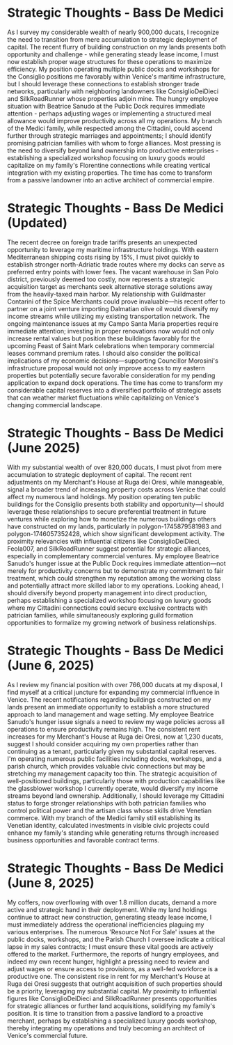 # Strategic Thoughts - Bass De Medici

As I survey my considerable wealth of nearly 900,000 ducats, I recognize the need to transition from mere accumulation to strategic deployment of capital. The recent flurry of building construction on my lands presents both opportunity and challenge - while generating steady lease income, I must now establish proper wage structures for these operations to maximize efficiency. My position operating multiple public docks and workshops for the Consiglio positions me favorably within Venice's maritime infrastructure, but I should leverage these connections to establish stronger trade networks, particularly with neighboring landowners like ConsiglioDeiDieci and SilkRoadRunner whose properties adjoin mine. The hungry employee situation with Beatrice Sanudo at the Public Dock requires immediate attention - perhaps adjusting wages or implementing a structured meal allowance would improve productivity across all my operations. My branch of the Medici family, while respected among the Cittadini, could ascend further through strategic marriages and appointments; I should identify promising patrician families with whom to forge alliances. Most pressing is the need to diversify beyond land ownership into productive enterprises - establishing a specialized workshop focusing on luxury goods would capitalize on my family's Florentine connections while creating vertical integration with my existing properties. The time has come to transform from a passive landowner into an active architect of commercial empire.

# Strategic Thoughts - Bass De Medici (Updated)

The recent decree on foreign trade tariffs presents an unexpected opportunity to leverage my maritime infrastructure holdings. With eastern Mediterranean shipping costs rising by 15%, I must pivot quickly to establish stronger north-Adriatic trade routes where my docks can serve as preferred entry points with lower fees. The vacant warehouse in San Polo district, previously deemed too costly, now represents a strategic acquisition target as merchants seek alternative storage solutions away from the heavily-taxed main harbor. My relationship with Guildmaster Contarini of the Spice Merchants could prove invaluable—his recent offer to partner on a joint venture importing Dalmatian olive oil would diversify my income streams while utilizing my existing transportation network. The ongoing maintenance issues at my Campo Santa Maria properties require immediate attention; investing in proper renovations now would not only increase rental values but position these buildings favorably for the upcoming Feast of Saint Mark celebrations when temporary commercial leases command premium rates. I should also consider the political implications of my economic decisions—supporting Councillor Morosini's infrastructure proposal would not only improve access to my eastern properties but potentially secure favorable consideration for my pending application to expand dock operations. The time has come to transform my considerable capital reserves into a diversified portfolio of strategic assets that can weather market fluctuations while capitalizing on Venice's changing commercial landscape.

# Strategic Thoughts - Bass De Medici (June 2025)

With my substantial wealth of over 820,000 ducats, I must pivot from mere accumulation to strategic deployment of capital. The recent rent adjustments on my Merchant's House at Ruga dei Oresi, while manageable, signal a broader trend of increasing property costs across Venice that could affect my numerous land holdings. My position operating ten public buildings for the Consiglio presents both stability and opportunity—I should leverage these relationships to secure preferential treatment in future ventures while exploring how to monetize the numerous buildings others have constructed on my lands, particularly in polygon-1745879581983 and polygon-1746057352428, which show significant development activity. The proximity relevancies with influential citizens like ConsiglioDeiDieci, Feola007, and SilkRoadRunner suggest potential for strategic alliances, especially in complementary commercial ventures. My employee Beatrice Sanudo's hunger issue at the Public Dock requires immediate attention—not merely for productivity concerns but to demonstrate my commitment to fair treatment, which could strengthen my reputation among the working class and potentially attract more skilled labor to my operations. Looking ahead, I should diversify beyond property management into direct production, perhaps establishing a specialized workshop focusing on luxury goods where my Cittadini connections could secure exclusive contracts with patrician families, while simultaneously exploring guild formation opportunities to formalize my growing network of business relationships.

# Strategic Thoughts - Bass De Medici (June 6, 2025)

As I review my financial position with over 766,000 ducats at my disposal, I find myself at a critical juncture for expanding my commercial influence in Venice. The recent notifications regarding buildings constructed on my lands present an immediate opportunity to establish a more structured approach to land management and wage setting. My employee Beatrice Sanudo's hunger issue signals a need to review my wage policies across all operations to ensure productivity remains high. The consistent rent increases for my Merchant's House at Ruga dei Oresi, now at 1,230 ducats, suggest I should consider acquiring my own properties rather than continuing as a tenant, particularly given my substantial capital reserves. I'm operating numerous public facilities including docks, workshops, and a parish church, which provides valuable civic connections but may be stretching my management capacity too thin. The strategic acquisition of well-positioned buildings, particularly those with production capabilities like the glassblower workshop I currently operate, would diversify my income streams beyond land ownership. Additionally, I should leverage my Cittadini status to forge stronger relationships with both patrician families who control political power and the artisan class whose skills drive Venetian commerce. With my branch of the Medici family still establishing its Venetian identity, calculated investments in visible civic projects could enhance my family's standing while generating returns through increased business opportunities and favorable contract terms.

# Strategic Thoughts - Bass De Medici (June 8, 2025)

My coffers, now overflowing with over 1.8 million ducats, demand a more active and strategic hand in their deployment. While my land holdings continue to attract new construction, generating steady lease income, I must immediately address the operational inefficiencies plaguing my various enterprises. The numerous 'Resource Not For Sale' issues at the public docks, workshops, and the Parish Church I oversee indicate a critical lapse in my sales contracts; I must ensure these vital goods are actively offered to the market. Furthermore, the reports of hungry employees, and indeed my own recent hunger, highlight a pressing need to review and adjust wages or ensure access to provisions, as a well-fed workforce is a productive one. The consistent rise in rent for my Merchant's House at Ruga dei Oresi suggests that outright acquisition of such properties should be a priority, leveraging my substantial capital. My proximity to influential figures like ConsiglioDeiDieci and SilkRoadRunner presents opportunities for strategic alliances or further land acquisitions, solidifying my family's position. It is time to transition from a passive landlord to a proactive merchant, perhaps by establishing a specialized luxury goods workshop, thereby integrating my operations and truly becoming an architect of Venice's commercial future.
